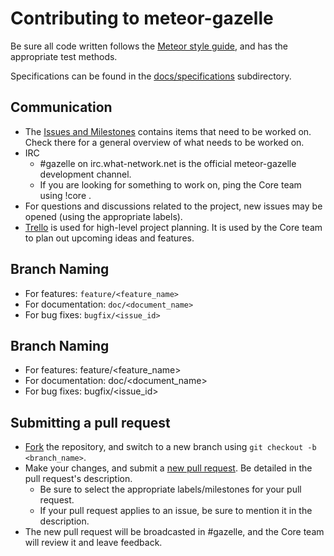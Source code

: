 Contributing to meteor-gazelle
==============================

Be sure all code written follows the [Meteor style guide](https://github.com/meteor/meteor/wiki/Meteor-Style-Guide), and has the appropriate test methods.

Specifications can be found in the [docs/specifications](docs/specifications) subdirectory.

Communication
-------------
* The [Issues and Milestones](https://github.com/meteor-gazelle/meteor-gazelle/issues) contains items that need to be worked on. Check there for a general overview of what needs to be worked on.
* IRC
  * &#35;gazelle on irc.what-network.net is the official meteor-gazelle development channel.
  * If you are looking for something to work on, ping the Core team using !core <message>.
* For questions and discussions related to the project, new issues may be opened (using the appropriate labels).
* [Trello](https://trello.com/b/XXzk9boI/meteor-gazelle) is used for high-level project planning. It is used by the Core team to plan out upcoming ideas and features.

Branch Naming
-------------
* For features: `feature/<feature_name>`
* For documentation: `doc/<document_name>`
* For bug fixes: `bugfix/<issue_id>`

Branch Naming
-------------
* For features: feature/<feature_name>
* For documentation: doc/<document_name>
* For bug fixes: bugfix/<issue_id>

Submitting a pull request
-------------------------
* [Fork](https://github.com/meteor-gazelle/meteor-gazelle/fork) the repository, and switch to a new branch using `git checkout -b <branch_name>`.
* Make your changes, and submit a [new pull request](https://github.com/meteor-gazelle/meteor-gazelle/compare). Be detailed in the pull request's description.
  * Be sure to select the appropriate labels/milestones for your pull request.
  * If your pull request applies to an issue, be sure to mention it in the description.
* The new pull request will be broadcasted in #gazelle, and the Core team will review it and leave feedback.

